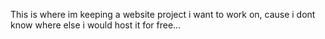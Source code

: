 This is where im keeping a website project i want to work on, cause i dont know where else i would host it for free...
